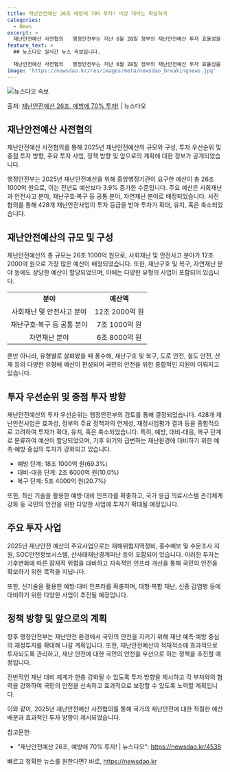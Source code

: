 ```yaml
---
title: 재난안전예산 26조 예방에 70% 투자! 비상 대비는 확실하게
categories:
  - News
excerpt: >
  재난안전예산 사전협의   행정안전부는 지난 6월 28일 정부의 재난안전예산 투자 효율성을 높이기 위한 '20…
feature_text: >
  ## 뉴스다오 실시간 뉴스 속보입니다.

  재난안전예산 사전협의   행정안전부는 지난 6월 28일 정부의 재난안전예산 투자 효율성을 높이기 위한 '20…
image: 'https://newsdao.kr/res/images/meta/newsdao_breakingnews.jpg'
---
```


![뉴스다오 속보](https://newsdao.kr/res/images/meta/newsdao_breakingnews.jpg)

<p>출처: <a href="https://newsdao.kr/4538" rel="dofollow">재난안전예산 26조, 예방에 70% 투자!</a> | 뉴스다오</p>

<h2 data-ke-size="size26">재난안전예산 사전협의</h2>
재난안전예산 사전협의를 통해 2025년 재난안전예산의 규모와 구성, 투자 우선순위 및 중점 투자 방향, 주요 투자 사업, 정책 방향 및 앞으로의 계획에 대한 정보가 공개되었습니다.

<p data-ke-size="size16">행정안전부는 2025년 재난안전예산을 위해 중앙행정기관이 요구한 예산이 총 26조 1000억 원으로, 이는 전년도 예산보다 3.9% 증가한 수준입니다. 주요 예산은 사회재난과 안전사고 분야, 재난구호·복구 등 공통 분야, 자연재난 분야로 배정되었습니다. 사전협의를 통해 428개 재난안전사업이 투자 등급을 받아 투자가 확대, 유지, 혹은 축소되었습니다.</p>

<h2 data-ke-size="size26">재난안전예산의 규모 및 구성</h2>
재난안전예산의 총 규모는 26조 1000억 원으로, 사회재난 및 안전사고 분야가 12조 2000억 원으로 가장 많은 예산이 배정되었습니다. 또한, 재난구호 및 복구, 자연재난 분야 등에도 상당한 예산이 할당되었으며, 이에는 다양한 유형의 사업이 포함되어 있습니다.

<table>
  <tr>
    <td style="text-align: center; height: 17px;"><b>분야</b></td>
    <td style="text-align: center; height: 17px;"><b>예산액</b></td>
  </tr>
  <tr>
    <td style="text-align: center; height: 17px;">사회재난 및 안전사고 분야</td>
    <td style="text-align: center; height: 17px;">12조 2000억 원</td>
  </tr>
  <tr>
    <td style="text-align: center; height: 17px;">재난구호·복구 등 공통 분야</td>
    <td style="text-align: center; height: 17px;">7조 1000억 원</td>
  </tr>
  <tr>
    <td style="text-align: center; height: 17px;">자연재난 분야</td>
    <td style="text-align: center; height: 17px;">6조 8000억 원</td>
  </tr>
</table>

<p data-ke-size="size16">뿐만 아니라, 유형별로 살펴봤을 때 풍수해, 재난구호 및 복구, 도로 안전, 철도 안전, 산재 등의 다양한 유형에 예산이 편성되어 국민의 안전을 위한 종합적인 지원이 이뤄지고 있습니다.</p>

<h2 data-ke-size="size26">투자 우선순위 및 중점 투자 방향</h2>
재난안전예산의 투자 우선순위는 행정안전부의 검토를 통해 결정되었습니다. 428개 재난안전사업은 효과성, 정부의 주요 정책과의 연계성, 재정사업평가 결과 등을 종합적으로 고려하여 투자가 확대, 유지, 혹은 축소되었습니다. 특히, 예방, 대비-대응, 복구 단계로 분류하여 예산이 할당되었으며, 기후 위기와 급변하는 재난환경에 대비하기 위한 예측·예방 중심의 투자가 강화되고 있습니다.

<ul>
  <li>예방 단계: 18조 1000억 원(69.3%)</li>
  <li>대비-대응 단계: 2조 6000억 원(10.0%)</li>
  <li>복구 단계: 5조 4000억 원(20.7%)</li>
</ul>

<p data-ke-size="size16">또한, 최신 기술을 활용한 예방·대비 인프라를 확충하고, 국가 응급 의료시스템 관리체계 강화 등 국민의 안전을 위한 다양한 사업에 투자가 확대될 예정입니다.</p>

<h2 data-ke-size="size26">주요 투자 사업</h2>
2025년 재난안전 예산의 주요사업으로는 재해위험지역정비, 홍수예보 및 수문조사 지원, SOC안전정보시스템, 산사태재난경계피난 등이 포함되어 있습니다. 이러한 투자는 기후변화에 따른 잠재적 위험을 대비하고 지속적인 인프라 개선을 통해 국민의 안전을 확보하기 위한 목적을 지닙니다.

<p data-ke-size="size16">또한, 신기술을 활용한 예방·대비 인프라를 확충하며, 대형·복합 재난, 신종 감염병 등에 대비하기 위한 다양한 사업이 추진될 예정입니다.</p>

<h2 data-ke-size="size26">정책 방향 및 앞으로의 계획</h2>
향후 행정안전부는 재난안전 환경에서 국민의 안전을 지키기 위해 재난 예측·예방 중심의 재정투자를 확대해 나갈 계획입니다. 또한, 재난안전예산이 적재적소에 효과적으로 투자되도록 관리하고, 재난 안전에 대한 국민의 안전을 우선으로 하는 정책을 추진할 예정입니다.

<p data-ke-size="size16">전반적인 재난 대비 체계가 한층 강화될 수 있도록 투자 방향을 제시하고 각 부처와의 협력을 강화하여 국민의 안전을 신속하고 효과적으로 보장할 수 있도록 노력할 계획입니다.</p>

이와 같이, 2025년 재난안전예산 사전협의를 통해 국가의 재난안전에 대한 적절한 예산 배분과 효과적인 투자 방향이 제시되었습니다.

참고문헌:
- "재난안전예산 26조, 예방에 70% 투자! | 뉴스다오": https://newsdao.kr/4538 

빠르고 정확한 뉴스를 원한다면? 바로, <a href="https://newsdao.kr" rel="dofollow">https://newsdao.kr</a>


    
